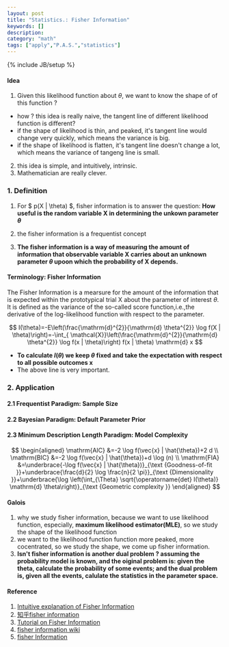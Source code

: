 ```yaml
---
layout: post
title: "Statistics.: Fisher Information"
keywords: []
description: 
category: "math"
tags: ["apply","P.A.S.","statistics"]
---
```

{% include JB/setup %}

#### Idea
1. Given this likelihood function about $\theta$, we want to know the shape of of this function ?
- how ?  this idea is really naive, the tangent line of different likelihood function is different?
- if the shape of likelihood is thin, and peaked, it's tangent line would change very quickly, which means the variance is big.
- if the shape of likelihood is flatten, it's tangent line doesn't change a lot, which means the variance of tangeng line is small.

2. this idea is simple, and intuitively, intrinsic.
3. Mathematician are really clever.



### 1. Definition
1. For $ p(X | \theta) $, fisher information is to answer the question: **How
   useful is the random variable X in determining the unkown parameter
   $\theta$**


2. the fisher information is a frequentist concept
3. **The fisher information is a way of measuring the amount of information that
   observable variable X carries about an unknown parameter $\theta$ upoon which
   the probability of X depends.**


#### Terminology: Fisher Information
The Fisher Information is a mearsure for the amount of the information that is
expected within the prototypical trial X about the parameter of interest
$\theta$. It is defined as the variance of the so-called score function,i.e.,the
derivative of the log-likelihood function with respect to the parameter.

$$
I(\theta)=-E\left(\frac{\mathrm{d}^{2}}{\mathrm{d} \theta^{2}} \log f(X | \theta)\right)=-\int_{
    \mathcal{X}}\left(\frac{\mathrm{d}^{2}}{\mathrm{d} \theta^{2}} \log f(x | \theta)\right) 
    f(x | \theta) \mathrm{d} x
$$

- **To calculate $I(\theta)$ we keep $\theta$ fixed and take the expectation with
  respect to all possible outcomes x**
- The above line is very important.



### 2. Application

#### 2.1 Frequentist Paradigm: Sample Size

#### 2.2 Bayesian Paradigm: Default Parameter Prior

#### 2.3 Minimum Description Length Paradigm: Model Complexity

$$
\begin{aligned} 
\mathrm{AIC} &=-2 \log f(\vec{x} | \hat{\theta})+2 d \\
\mathrm{BIC} &=-2 \log f(\vec{x} | \hat{\theta})+d \log (n) \\ 
\mathrm{FIA} &=\underbrace{-\log f(\vec{x} | \hat{\theta})}_{\text
{Goodness-of-fit }}+\underbrace{\frac{d}{2} \log \frac{n}{2 \pi}}_{\text
{Dimensionality }}+\underbrace{\log \left(\int_{\Theta}
\sqrt{\operatorname{det} I(\theta)} \mathrm{d} \theta\right)}_{\text {Geometric
complexity }}
\end{aligned} 
$$



#### Galois
1. why we study fisher information, because we want to use likelihood function,
   especially, **maximum likelihood estimator(MLE)**, so we study the shape of
   the likelihood function
2. we want to the likelihood function function more peaked, more cocentrated, so
   we study the shape, we come up fisher information.
3. **Isn't fisher information is another dual problem ? assuming the probability
   model is known, and the oiginal problem is: given the theta, calculate the
   probability of some events; and the dual problem is, given all the events,
   calulate the statistics in the parameter space.** 



#### Reference
1. [Intuitive explanation of Fisher Information](https://www.quora.com/What-is-an-intuitive-explanation-of-Fisher-information)
2. [知乎fisher information](https://www.zhihu.com/question/26561604?sort=created)
3. [Tutorial on Fisher Information](http://www.alexander-ly.com/wp-content/uploads/2014/09/LyEtAlTutorial.pdf)
4. [fisher information wiki](https://en.wikipedia.org/wiki/Fisher_information)
5. [fisher Information](https://people.missouristate.edu/songfengzheng/Teaching/MTH541/Lecture%20notes/Fisher_info.pdf)
